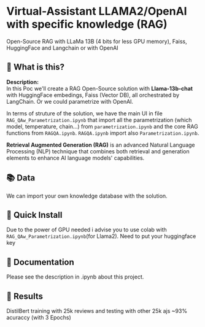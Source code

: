 # Virtual-Assistant LLAMA2/OpenAI with specific knowledge (RAG)
Open-Source RAG with LLaMa 13B (4 bits for less GPU memory), Faiss, HuggingFace and Langchain or with OpenAI


## 🤔 What is this?
**Description:**  
In this Poc we'll create a RAG Open-Source solution with **Llama-13b-chat** with HuggingFace embedings, Faiss (Vector DB), all orchestrated by LangChain. Or we could parametrize with OpenAI.

In terms of struture of the solution, we have the main UI in file `RAG_QAw_Parametrization.ipynb` that import all the parametrization (which model, temperature, chain...) from `parametrization.ipynb`  and the core RAG functions from `RAGQA.ipynb`. `RAGQA.ipynb` import also `Parametrization.ipynb`.    


**Retrieval Augmented Generation (RAG)** is an advanced Natural Language Processing (NLP) technique that combines both retrieval and generation elements to enhance AI language models' capabilities.


## 📚 Data

We can import your own knowledge database with the solution.


##  🚀 Quick Install


Due to the power of GPU needed i advise you to use colab with `RAG_QAw_Parametrization.ipynb`(for Llama2). Need to put your huggingface key



## 📖 Documentation

Please see the description in .ipynb about this project.




##  🚀 Results 

DistilBert training with 25k reviews and testing with other 25k  ajs ~93% acuraccy (with 3 Epochs)
